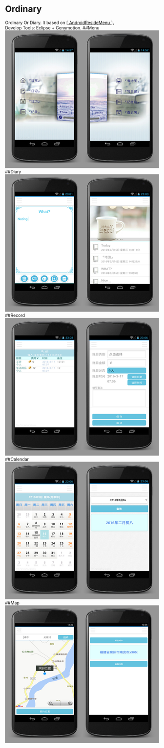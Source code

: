 # Ordinary
Ordinary Or Diary. It based on <a href="https://github.com/SpecialCyCi/AndroidResideMenu"> [ AndroidResideMenu ].</a><br>
Develop Tools: Eclipse + Genymotion.
##Menu
![image](https://github.com/Egeye/Ordinary/blob/master/1.png)
##Diary
![image](https://github.com/Egeye/Ordinary/blob/master/D.png)
##Record
![image](https://github.com/Egeye/Ordinary/blob/master/R.png)
##Calendar
![image](https://github.com/Egeye/Ordinary/blob/master/C.png)
##Map
![image](https://github.com/Egeye/Ordinary/blob/master/M.png)
